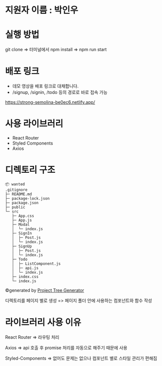 # 지원자 이름 : 박인우

# 실행 방법
git clone => 터미널에서 npm install => npm run start

# 배포 링크
* 데모 영상을 배포 링크로 대채합니다.
* /signup, /signin, /todo 등의 경로로 바로 접속 가능

https://strong-semolina-be0ec6.netlify.app/


# 사용 라이브러리
- React Router
- Styled Components
- Axios

# 디렉토리 구조

```
📦 wanted
.gitignore
├─ README.md
├─ package-lock.json
├─ package.json
├─ public
└─ src
   ├─ App.css
   ├─ App.js
   ├─ Modal 
   │  └─ index.js
   ├─ SignIn
   │  ├─ Post.js
   │  └─ index.js
   ├─ SignUp
   │  ├─ Post.js
   │  └─ index.js
   ├─ Todo
   │  ├─ ListComponent.js
   │  ├─ api.js
   │  └─ index.js
   ├─ index.css
   └─ index.js
```
©generated by [Project Tree Generator](https://woochanleee.github.io/project-tree-generator)

 디렉토리를 페이지 별로 생성 => 페이지 폴더 안에 사용하는 컴포넌트와 함수 작성
 

 # 라이브러리 사용 이유
 
 React Router => 라우팅 처리
 
 Axios => api 호출 후 promise 처리를 자동으로 해주기 때문에 사용
 
 Styled-Components => 없어도 문제는 없으나 컴포넌트 별로 스타일 관리가 편해짐

 
